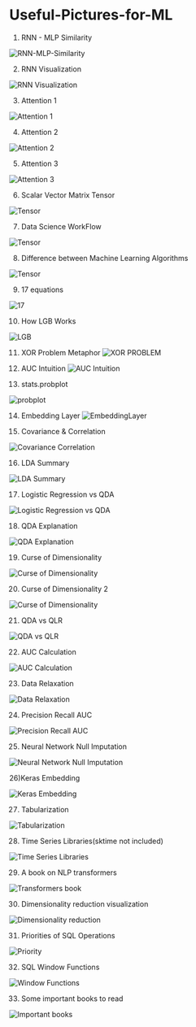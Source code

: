 # Useful-Pictures-for-ML

1) RNN - MLP Similarity

![RNN-MLP-Similarity](https://3.bp.blogspot.com/-POaZkgiUocQ/Vvce_uevIuI/AAAAAAABHtk/Aqq2KS67GnM6K7Jq0K-RZVFkQWSB2aX1A/s1600/RNN3.png)

2) RNN Visualization

![RNN Visualization](./Pictures/Screenshot%20from%202018-12-31%2014-51-26.png)

3) Attention 1

![Attention 1](./Pictures/attention.png)

4) Attention 2

![Attention 2](./Pictures/attention_mechanism.png)

5) Attention 3

![Attention 3](./Pictures/attention_model.png)

6) Scalar Vector Matrix Tensor

![Tensor](./Pictures/tensor_diff.png)

7) Data Science WorkFlow

![Tensor](./Pictures/workflow2.png)

8) Difference between Machine Learning Algorithms

![Tensor](./Pictures/diff_ml.png)

9) 17 equations

![17](./Pictures/17_equations.jpg)

10) How LGB Works

![LGB](./Pictures/how_lgb_works.png)

11) XOR Problem Metaphor
![XOR PROBLEM](./Pictures/Screenshot%20from%202019-06-03%2011-01-08.png)

12) AUC Intuition
![AUC Intuition](./Pictures/auc_intuition.png)

13) stats.probplot

![probplot](./Pictures/statsplot.png)

14) Embedding Layer
![EmbeddingLayer](./Pictures/embedding_layer.png)

15) Covariance & Correlation

![Covariance Correlation](./Pictures/cov_corr.png)

16) LDA Summary

![LDA Summary](./Pictures/lda.png)

17) Logistic Regression vs QDA

![Logistic Regression vs QDA](./Pictures/LR_vs_QDA.png)

18) QDA Explanation

![QDA Explanation](./Pictures/QDA_explanation.png)

19) Curse of Dimensionality

![Curse of Dimensionality](./Pictures/cod.png)

20) Curse of Dimensionality 2

![Curse of Dimensionality](./Pictures/cod_example.png)

21) QDA vs QLR

![QDA vs QLR](./Pictures/qda_vs_qlr.png)

22) AUC Calculation

![AUC Calculation](./Pictures/auc_calculation.png)

23) Data Relaxation

![Data Relaxation](./Pictures/Screenshot%20from%202019-09-07%2016-03-42.png)

24) Precision Recall AUC

![Precision Recall AUC](./Pictures/pr_auc.png)

25) Neural Network Null Imputation

![Neural Network Null Imputation](./Pictures/NN_Null_Imputation.png)


26)Keras Embedding

![Keras Embedding](./Pictures/KERAS_EMBEDDING.png)


27) Tabularization

![Tabularization](./Pictures/tabularization.jpeg)


28) Time Series Libraries(sktime not included)

![Time Series Libraries](./Pictures/ts_libraries.jpeg)


29) A book on NLP transformers

![Transformers book](./Pictures/nlp_transformers.jpeg)


30) Dimensionality reduction visualization

![Dimensionality reduction](./Pictures/dim_red.jpeg)

31) Priorities of SQL Operations

![Priority](./Pictures/SQL_Priority.png)

32) SQL Window Functions

![Window Functions](./Pictures/SQL_Window_Functions.png)

33) Some important books to read

![Important books](./Pictures/some_books_to_read.jpeg)




